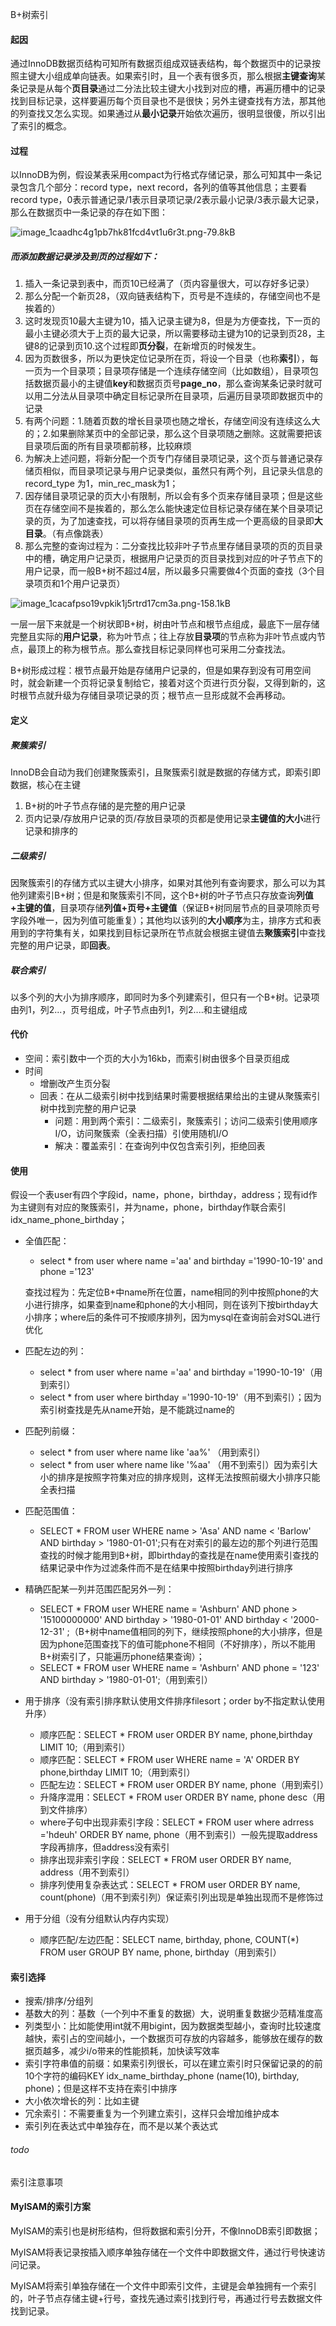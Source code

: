 B+树索引

#### 起因

通过InnoDB数据页结构可知所有数据页组成双链表结构，每个数据页中的记录按照主键大小组成单向链表。如果索引时，且一个表有很多页，那么根据**主键查询**某条记录是从每个**页目录**通过二分法比较主键大小找到对应的槽，再遍历槽中的记录找到目标记录，这样要遍历每个页目录也不是很快；另外主键查找有方法，那其他的列查找又怎么实现。如果通过从**最小记录**开始依次遍历，很明显很傻，所以引出了索引的概念。

#### 过程

以InnoDB为例，假设某表采用compact为行格式存储记录，那么可知其中一条记录包含几个部分：record type，next record，各列的值等其他信息；主要看record type，0表示普通记录/1表示目录项记录/2表示最小记录/3表示最大记录，那么在数据页中一条记录的存在如下图：

![image_1caadhc4g1pb7hk81fcd4vt1u6r3t.png-79.8kB](https://user-gold-cdn.xitu.io/2019/4/9/16a01bd1be0d43ce?imageView2/0/w/1280/h/960/format/webp/ignore-error/1)



##### 而添加数据记录涉及到页的过程如下：

1. 插入一条记录到表中，而页10已经满了（页内容量很大，可以存好多记录）
2. 那么分配一个新页28，（双向链表结构下，页号是不连续的，存储空间也不是挨着的）
3. 这时发现页10最大主键为10，插入记录主键为8，但是为方便查找，下一页的最小主键必须大于上页的最大记录，所以需要移动主键为10的记录到页28，主键8的记录到页10.这个过程即**页分裂**，在新增页的时候发生。
4. 因为页数很多，所以为更快定位记录所在页，将设一个目录（也称**索引**），每一页为一个目录项；目录项存储是一个连续存储空间（比如数组），目录项包括数据页最小的主键值**key**和数据页页号**page_no**，那么查询某条记录时就可以用二分法从目录项中确定目标记录所在目录项，后遍历目录项即数据页中的记录
5. 有两个问题：1.随着页数的增长目录项也随之增长，存储空间没有连续这么大的；2.如果删除某页中的全部记录，那么这个目录项随之删除。这就需要把该目录项后面的所有目录项都前移，比较麻烦
6. 为解决上述问题，将新分配一个页专门存储目录项记录，这个页与普通记录存储页相似，而目录项记录与用户记录类似，虽然只有两个列，且记录头信息的record_type 为1，min_rec_mask为1；
7. 因存储目录项记录的页大小有限制，所以会有多个页来存储目录项；但是这些页在存储空间不是挨着的，那么怎么能快速定位目标记录存储在某个目录项记录的页，为了加速查找，可以将存储目录项的页再生成一个更高级的目录即**大目录**。（有点像跳表）
8. 那么完整的查询过程为：二分查找比较非叶子节点里存储目录项的页的页目录中的槽，确定用户记录页，根据用户记录页的页目录找到对应的叶子节点下的用户记录，而一般B+树不超过4层，所以最多只需要做4个页面的查找（3个目录项页和1个用户记录页）

![image_1cacafpso19vpkik1j5rtrd17cm3a.png-158.1kB](https://user-gold-cdn.xitu.io/2019/4/9/16a01bd2a6c7a65f?imageView2/0/w/1280/h/960/format/webp/ignore-error/1)

一层一层下来就是一个树状即B+树，树由叶节点和根节点组成，最底下一层存储完整且实际的**用户记录**，称为叶节点；往上存放**目录项**的节点称为非叶节点或内节点，最顶上的称为根节点。那么查找目标记录同样也可采用二分查找法。

B+树形成过程：根节点最开始是存储用户记录的，但是如果存到没有可用空间时，就会新建一个页将记录复制给它，接着对这个页进行页分裂，又得到新的，这时根节点就升级为存储目录项记录的页；根节点一旦形成就不会再移动。

#### 定义

##### 聚簇索引

InnoDB会自动为我们创建聚簇索引，且聚簇索引就是数据的存储方式，即索引即数据，核心在主键

1. B+树的叶子节点存储的是完整的用户记录
2. 页内记录/存放用户记录的页/存放目录项的页都是使用记录**主键值的大小**进行记录和排序的

##### 二级索引

因聚簇索引的存储方式以主键大小排序，如果对其他列有查询要求，那么可以为其他列建索引B+树；但是和聚簇索引不同，这个B+树的叶子节点只存放查询**列值+主键的值**，目录项存储**列值+页号+主键值**（保证B+树同层节点的目录项除页号字段外唯一，因为列值可能重复）；其他均以该列的**大小顺序**为主，排序方式和表用到的字符集有关，如果找到目标记录所在节点就会根据主键值去**聚簇索引**中查找完整的用户记录，即**回表**。

##### 联合索引

以多个列的大小为排序顺序，即同时为多个列建索引，但只有一个B+树。记录项由列1，列2...，页号组成，叶子节点由列1，列2....和主键组成

#### 代价

- 空间：索引数中一个页的大小为16kb，而索引树由很多个目录页组成
- 时间
  - 增删改产生页分裂
  - 回表：在从二级索引树中找到结果时需要根据结果给出的主键从聚簇索引树中找到完整的用户记录
    - 问题：用到两个索引：二级索引，聚簇索引；访问二级索引使用顺序I/O，访问聚簇索（全表扫描）引使用随机I/O
    - 解决：覆盖索引：在查询列中仅包含索引列，拒绝回表

#### 使用

假设一个表user有四个字段id，name，phone，birthday，address；现有id作为主键则有对应的聚簇索引，并为name，phone，birthday作联合索引idx_name_phone_birthday；

- 全值匹配：

  - select * from user where name ='aa' and birthday ='1990-10-19' and phone ='123'

  查找过程为：先定位B+中name所在位置，name相同的列中按照phone的大小进行排序，如果查到name和phone的大小相同，则在该列下按birthday大小排序；where后的条件可不按顺序排列，因为mysql在查询前会对SQL进行优化

- 匹配左边的列：

  - select * from user where name ='aa' and birthday ='1990-10-19'（用到索引）
  - select * from user where  birthday ='1990-10-19'（用不到索引）；因为索引树查找是先从name开始，是不能跳过name的

- 匹配列前缀：

  - select * from user where name  like 'aa%' （用到索引）
  - select * from user where name  like '%aa' （用不到索引）因为索引大小的排序是按照字符集对应的排序规则，这样无法按照前缀大小排序只能全表扫描

- 匹配范围值：

  - SELECT * FROM user WHERE name > 'Asa' AND name < 'Barlow' AND birthday > '1980-01-01';只有在对索引的最左边的那个列进行范围查找的时候才能用到B+树，即birthday的查找是在name使用索引查找的结果记录中作为过滤条件而不是在结果中按照birthday列进行排序

- 精确匹配某一列并范围匹配另外一列：

  - SELECT * FROM user WHERE name = 'Ashburn' AND phone > '15100000000' AND birthday > '1980-01-01' AND birthday < '2000-12-31' ;（B+树中name值相同的列下，继续按照phone的大小排序，但是因为phone范围查找下的值可能phone不相同（不好排序），所以不能用B+树索引了，只能遍历phone结果查询）；
  - SELECT * FROM user WHERE name = 'Ashburn' AND phone = '123' AND birthday > '1980-01-01';（用到索引）

- 用于排序（没有索引排序默认使用文件排序filesort；order by不指定默认使用升序）

  - 顺序匹配：SELECT * FROM user  ORDER BY name,  phone,birthday LIMIT 10;（用到索引）
  - 顺序匹配：SELECT * FROM user  WHERE name = 'A' ORDER BY phone,birthday LIMIT 10;（用到索引）
  - 匹配左边：SELECT * FROM user  ORDER BY name,  phone（用到索引）
  - 升降序混用：SELECT * FROM user  ORDER BY name,  phone desc（用到文件排序）
  - where子句中出现非索引字段：SELECT * FROM user where adrress ='hdeuh' ORDER BY name,  phone（用不到索引）一般先提取address字段再排序，但address没有索引
  - 排序出现非索引字段：SELECT * FROM user  ORDER BY name,  address（用不到索引）
  - 排序列使用复杂表达式：SELECT * FROM user  ORDER BY name,  count(phone)（用不到索引列）保证索引列出现是单独出现而不是修饰过

- 用于分组（没有分组默认内存内实现）

  - 顺序匹配/左边匹配：SELECT name, birthday, phone, COUNT(*) FROM user GROUP BY name, phone, birthday（用到索引）

#### 索引选择

- 搜索/排序/分组列
- 基数大的列：基数（一个列中不重复的数据）大，说明重复数据少范精准度高
- 列类型小：比如能使用int就不用bigint，因为数据类型越小，查询时比较速度越快，索引占的空间越小，一个数据页可存放的内容越多，能够放在缓存的数据页越多，减少i/o带来的性能损耗，加快读写效率
- 索引字符串值的前缀：如果索引列很长，可以在建立索引时只保留记录的的前10个字符的编码KEY idx_name_birthday_phone (name(10), birthday, phone)；但是这样不支持在索引中排序
- 大小依次增长的列：比如主键
- 冗余索引：不需要重复为一个列建立索引，这样只会增加维护成本
- 索引列在表达式中单独存在，而不是以某个表达式

######  todo 

索引注意事项







#### MyISAM的索引方案

MyISAM的索引也是树形结构，但将数据和索引分开，不像InnoDB索引即数据；

MyISAM将表记录按插入顺序单独存储在一个文件中即数据文件，通过行号快速访问记录。

MyISAM将索引单独存储在一个文件中即索引文件，主键是会单独拥有一个索引的，叶子节点存储主键+行号，查找先通过索引找到行号，再通过行号去数据文件找到记录。